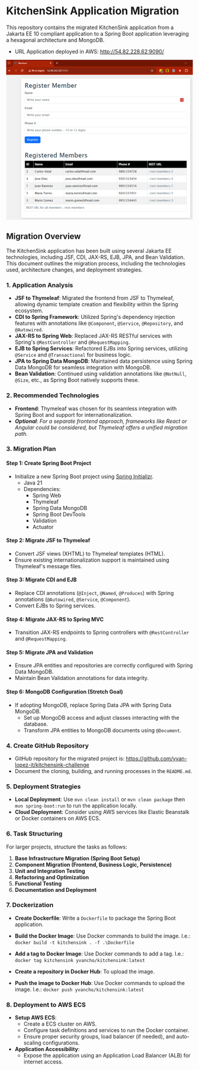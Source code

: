 # KitchenSink Application Migration

This repository contains the migrated KitchenSink application from a Jakarta EE 10 compliant application to a Spring Boot application leveraging a hexagonal architecture and MongoDB.

- URL Application deployed in AWS: http://54.82.228.62:9090/

![img.png](img.png)


## Migration Overview

The KitchenSink application has been built using several Jakarta EE technologies, including JSF, CDI, JAX-RS, EJB, JPA, and Bean Validation. This document outlines the migration process, including the technologies used, architecture changes, and deployment strategies.

### 1. Application Analysis

- **JSF to Thymeleaf**: Migrated the frontend from JSF to Thymeleaf, allowing dynamic template creation and flexibility within the Spring ecosystem.
- **CDI to Spring Framework**: Utilized Spring's dependency injection features with annotations like `@Component`, `@Service`, `@Repository`, and `@Autowired`.
- **JAX-RS to Spring Web**: Replaced JAX-RS RESTful services with Spring's `@RestController` and `@RequestMapping`.
- **EJB to Spring Services**: Refactored EJBs into Spring services, utilizing `@Service` and `@Transactional` for business logic.
- **JPA to Spring Data MongoDB**: Maintained data persistence using Spring Data MongoDB for seamless integration with MongoDB.
- **Bean Validation**: Continued using validation annotations like `@NotNull`, `@Size`, etc., as Spring Boot natively supports these.

### 2. Recommended Technologies

- **Frontend**: Thymeleaf was chosen for its seamless integration with Spring Boot and support for internationalization.
- **_Optional_**: _For a separate frontend approach, frameworks like React or Angular could be considered, but Thymeleaf offers a unified migration path._

### 3. Migration Plan

#### Step 1: Create Spring Boot Project
- Initialize a new Spring Boot project using [Spring Initializr](https://start.spring.io/).
    - Java 21
    - Dependencies:
        - Spring Web
        - Thymeleaf
        - Spring Data MongoDB
        - Spring Boot DevTools
        - Validation
        - Actuator

#### Step 2: Migrate JSF to Thymeleaf
- Convert JSF views (XHTML) to Thymeleaf templates (HTML).
- Ensure existing internationalization support is maintained using Thymeleaf's message files.

#### Step 3: Migrate CDI and EJB
- Replace CDI annotations (`@Inject`, `@Named`, `@Produces`) with Spring annotations (`@Autowired`, `@Service`, `@Component`).
- Convert EJBs to Spring services.

#### Step 4: Migrate JAX-RS to Spring MVC
- Transition JAX-RS endpoints to Spring controllers with `@RestController` and `@RequestMapping`.

#### Step 5: Migrate JPA and Validation
- Ensure JPA entities and repositories are correctly configured with Spring Data MongoDB.
- Maintain Bean Validation annotations for data integrity.

#### Step 6: MongoDB Configuration (Stretch Goal)
- If adopting MongoDB, replace Spring Data JPA with Spring Data MongoDB.
    - Set up MongoDB access and adjust classes interacting with the database.
    - Transform JPA entities to MongoDB documents using `@Document`.

### 4. Create GitHub Repository
- GitHub repository for the migrated project is: https://github.com/yvan-lopez-it/kitchensink-challenge
- Document the cloning, building, and running processes in the `README.md`.

### 5. Deployment Strategies

- **Local Deployment**: Use `mvn clean install` or `mvn clean package` then `mvn spring-boot:run` to run the application locally.
- **Cloud Deployment**: Consider using AWS services like Elastic Beanstalk or Docker containers on AWS ECS.

### 6. Task Structuring
For larger projects, structure the tasks as follows:
1. **Base Infrastructure Migration (Spring Boot Setup)**
2. **Component Migration (Frontend, Business Logic, Persistence)**
3. **Unit and Integration Testing**
4. **Refactoring and Optimization**
5. **Functional Testing**
6. **Documentation and Deployment**

### 7. Dockerization

- **Create Dockerfile**:
  Write a `Dockerfile` to package the Spring Boot application.

- **Build the Docker Image**: Use Docker commands to build the image. I.e.: `docker build -t kitchensink . -f .\Dockerfile`
- **Add a tag to Docker Image**: Use Docker commands to add a tag. I.e.: `docker tag kitchensink yvancho/kitchensink:latest`
- **Create a repository in Docker Hub**: To upload the image. 
- **Push the image to Docker Hub**: Use Docker commands to upload the image. I.e.: `docker push yvancho/kitchensink:latest`

### 8. Deployment to AWS ECS
- **Setup AWS ECS**:
   - Create a ECS cluster on AWS.
   - Configure task definitions and services to run the Docker container.
   - Ensure proper security groups, load balancer (if needed), and auto-scaling configurations.
- **Application Accessibility**:
   - Expose the application using an Application Load Balancer (ALB) for internet access.
